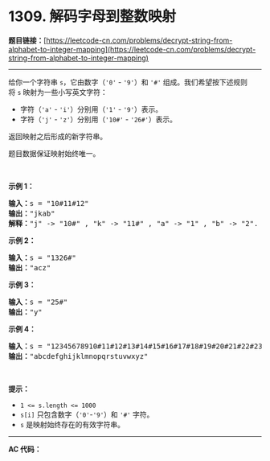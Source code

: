 # 1309. 解码字母到整数映射

**题目链接：**[https://leetcode-cn.com/problems/decrypt-string-from-alphabet-to-integer-mapping](https://leetcode-cn.com/problems/decrypt-string-from-alphabet-to-integer-mapping)

---

<div class="content__1Y2H">
 <div class="notranslate">
  <p>给你一个字符串&nbsp;<code>s</code>，它由数字（<code>'0'</code> - <code>'9'</code>）和&nbsp;<code>'#'</code>&nbsp;组成。我们希望按下述规则将&nbsp;<code>s</code>&nbsp;映射为一些小写英文字符：</p> 
  <ul> 
   <li>字符（<code>'a'</code> - <code>'i'</code>）分别用（<code>'1'</code> -&nbsp;<code>'9'</code>）表示。</li> 
   <li>字符（<code>'j'</code> - <code>'z'</code>）分别用（<code>'10#'</code>&nbsp;-&nbsp;<code>'26#'</code>）表示。&nbsp;</li> 
  </ul> 
  <p>返回映射之后形成的新字符串。</p> 
  <p>题目数据保证映射始终唯一。</p> 
  <p>&nbsp;</p> 
  <p><strong>示例 1：</strong></p> 
  <pre class="language-text"><strong>输入：</strong>s = "10#11#12"
<strong>输出：</strong>"jkab"
<strong>解释：</strong>"j" -&gt; "10#" , "k" -&gt; "11#" , "a" -&gt; "1" , "b" -&gt; "2".
</pre> 
  <p><strong>示例 2：</strong></p> 
  <pre class="language-text"><strong>输入：</strong>s = "1326#"
<strong>输出：</strong>"acz"
</pre> 
  <p><strong>示例 3：</strong></p> 
  <pre class="language-text"><strong>输入：</strong>s = "25#"
<strong>输出：</strong>"y"
</pre> 
  <p><strong>示例 4：</strong></p> 
  <pre class="language-text"><strong>输入：</strong>s = "12345678910#11#12#13#14#15#16#17#18#19#20#21#22#23#24#25#26#"
<strong>输出：</strong>"abcdefghijklmnopqrstuvwxyz"
</pre> 
  <p>&nbsp;</p> 
  <p><strong>提示：</strong></p> 
  <ul> 
   <li><code>1 &lt;= s.length &lt;= 1000</code></li> 
   <li><code>s[i]</code> 只包含数字（<code>'0'</code>-<code>'9'</code>）和&nbsp;<code>'#'</code>&nbsp;字符。</li> 
   <li><code>s</code>&nbsp;是映射始终存在的有效字符串。</li> 
  </ul> 
 </div>
</div>

---

**AC 代码：**

```java

```